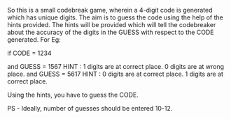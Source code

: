 So this is a small codebreak game, wherein a 4-digit code is generated which has unique digits. The aim is to guess the code using the help of the hints provided. 
The hints will be provided which will tell the codebreaker about the accuracy of the digits in the GUESS with respect to the CODE generated.
For Eg:

if   CODE = 1234

and  GUESS = 1567
HINT : 1 digits are at correct place.
       0 digits are at wrong place. 
and GUESS = 5617
HINT : 0 digits are at correct place.
       1 digits are at correct place.
             
Using the hints, you have to guess the CODE.


PS - Ideally, number of guesses should be entered 10-12.
